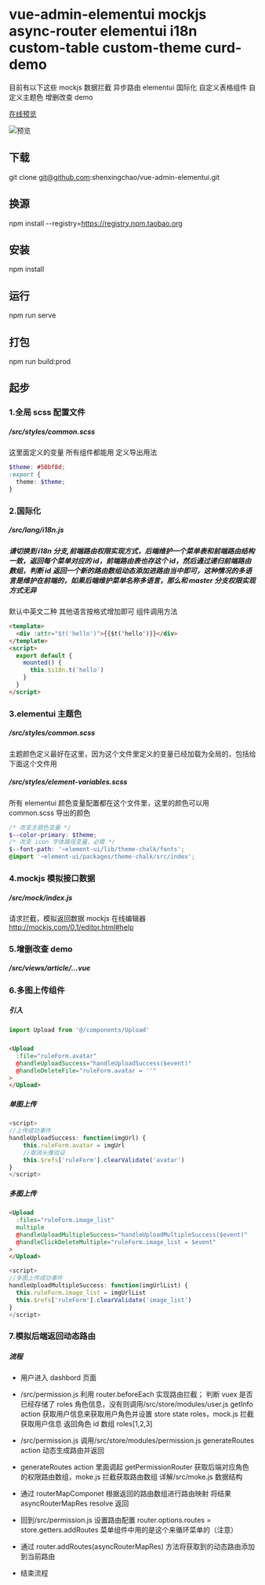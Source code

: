 # vue-admin-elementui mockjs async-router elementui i18n custom-table custom-theme curd-demo

目前有以下这些 mockjs 数据拦截 异步路由 elementui 国际化 自定义表格组件 自定义主题色 增删改查 demo

[在线预览](https://shenxingchao.github.io/vue-admin-elementui)

![预览](http://demo.o8o8o8.com/vue-admin-elementui/preview.png)

## 下载

git clone git@github.com:shenxingchao/vue-admin-elementui.git

## 换源

npm install --registry=https://registry.npm.taobao.org

## 安装

npm install

## 运行

npm run serve

## 打包

npm run build:prod

## 起步

### 1.全局 scss 配置文件

##### /src/styles/common.scss

这里面定义的变量 所有组件都能用 定义导出用法

```scss
$theme: #50bf8d;
:export {
  theme: $theme;
}
```

### 2.国际化

##### /src/lang/i18n.js

##### 请切换到 i18n 分支,前端路由权限实现方式，后端维护一个菜单表和前端路由结构一致，返回每个菜单对应的 id，前端路由表也存这个 id，然后通过递归前端路由数组，判断 id 返回一个新的路由数组动态添加进路由当中即可，这种情况的多语言是维护在前端的，如果后端维护菜单名称多语言，那么和 master 分支权限实现方式无异

默认中英文二种
其他语言按格式增加即可
组件调用方法

```html
<template>
  <div :attr="$t('hello')">{{$t('hello')}}</div>
</template>
<script>
  export default {
    mounted() {
      this.$i18n.t('hello')
    }
  }
</script>
```

### 3.elementui 主题色

##### /src/styles/common.scss

主题颜色定义最好在这里，因为这个文件里定义的变量已经加载为全局的，包括给下面这个文件用

##### /src/styles/element-variables.scss

所有 elementui 颜色变量配置都在这个文件里，这里的颜色可以用 common.scss 导出的颜色

```scss
/* 改变主题色变量 */
$--color-primary: $theme;
/* 改变 icon 字体路径变量，必需 */
$--font-path: '~element-ui/lib/theme-chalk/fonts';
@import '~element-ui/packages/theme-chalk/src/index';
```

### 4.mockjs 模拟接口数据

##### /src/mock/index.js

请求拦截，模拟返回数据
mockjs 在线编辑器 http://mockjs.com/0.1/editor.html#help

### 5.增删改查 demo

##### /src/views/article/...vue

### 6.多图上传组件

##### 引入

```javascript
import Upload from '@/components/Upload'
```

#####

```html
<Upload
  :file="ruleForm.avatar"
  @handleUploadSuccess="handleUploadSuccess($event)"
  @handleDeleteFile="ruleForm.avatar = ''"
>
</Upload>
```

##### 单图上传

```javascript
<script>
//上传成功事件
handleUploadSuccess: function(imgUrl) {
    this.ruleForm.avatar = imgUrl
    //取消头像验证
    this.$refs['ruleForm'].clearValidate('avatar')
}
</script>
```

##### 多图上传

```html
<Upload
  :files="ruleForm.image_list"
  multiple
  @handleUploadMultipleSuccess="handleUploadMultipleSuccess($event)"
  @handleClickDeleteMultiple="ruleForm.image_list = $event"
>
</Upload>
```

```javascript
<script>
//多图上传成功事件
handleUploadMultipleSuccess: function(imgUrlList) {
  this.ruleForm.image_list = imgUrlList
  this.$refs['ruleForm'].clearValidate('image_list')
}
</script>
```

### 7.模拟后端返回动态路由

##### 流程

- 用户进入 dashbord 页面

- /src/permission.js 利用 router.beforeEach 实现路由拦截； 判断 vuex 是否已经存储了 roles 角色信息，没有则调用/src/store/modules/user.js
  getInfo action 获取用户信息来获取用户角色并设置 store state roles，mock.js 拦截获取用户信息 返回角色 id 数组 roles[1,2,3]

- /src/permission.js 调用/src/store/modules/permission.js generateRoutes action 动态生成路由并返回

- generateRoutes action 里面调起 getPermissionRouter 获取后端对应角色的权限路由数组，moke.js 拦截获取路由数组 详解/src/moke.js 数据结构

- 通过 routerMapComponet 根据返回的路由数组进行路由映射 将结果 asyncRouterMapRes resolve 返回

- 回到/src/permission.js 设置路由配置 router.options.routes = store.getters.addRoutes 菜单组件中用的是这个来循环菜单的（注意）

- 通过 router.addRoutes(asyncRouterMapRes) 方法将获取到的动态路由添加到当前路由

- 结束流程